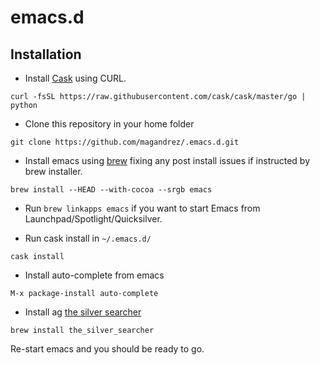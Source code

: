 # emacs.d

## Installation

* Install [Cask](http://cask.readthedocs.io/) using CURL.

`curl -fsSL https://raw.githubusercontent.com/cask/cask/master/go | python`

* Clone this repository in your home folder

`git clone https://github.com/magandrez/.emacs.d.git`

* Install emacs using [brew](http://brew.sh/) fixing any post install issues if instructed by brew installer.

`brew install --HEAD --with-cocoa --srgb emacs`

* Run `brew linkapps emacs` if you want to start Emacs from Launchpad/Spotlight/Quicksilver.

* Run cask install in `~/.emacs.d/`

`cask install`

* Install auto-complete from emacs

`M-x package-install auto-complete`

* Install ag [the silver searcher](https://github.com/ggreer/the_silver_searcher)

`brew install the_silver_searcher`

Re-start emacs and you should be ready to go.

